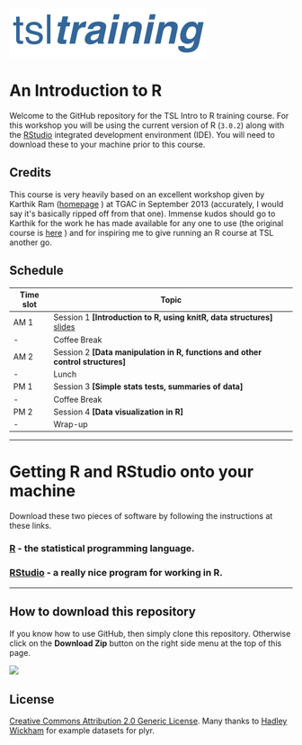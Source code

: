 
![](cropped-textlogo.png)

# An Introduction to R  


Welcome to the GitHub repository for the TSL Intro to R training course. For this workshop you will be using the current version of R (`3.0.2`) along with the [RStudio](http://www.rstudio.com/) integrated development environment (IDE). You will need to download these to your machine prior to this course. 


## Credits

This course is very heavily based on an excellent workshop given by Karthik Ram ([homepage](http://inundata.org/) ) at TGAC in September 2013 (accurately, I would say it's basically ripped off from that one). Immense kudos should go to Karthik for the work he has made available for any one to use (the original course is [here](https://github.com/ropensci/workshops-norwich-2013-09) ) and for inspiring me to give running an R course at TSL another go. 

## Schedule 
| Time slot | Topic |
| -------- | ------- | 
| AM 1 | Session 1 **[Introduction to R, using knitR, data structures]**  [slides](url) |
| -  | Coffee Break  |
| AM 2 | Session 2 **[Data manipulation in R, functions and other control structures]** |
| - | Lunch  |
| PM 1 | Session 3 **[Simple stats tests, summaries of data]**  |
| - | Coffee Break  |
| PM 2 | Session 4 **[Data visualization in R]**  |
| - | Wrap-up |



----

# Getting R and RStudio onto your machine

Download these two pieces of software by following the instructions at these links.

### [R](http://www.stats.bris.ac.uk/R/) - the statistical programming language.

### [RStudio](https://www.rstudio.com) - a really nice program for working in R.



---

## How to download this repository

If you know how to use GitHub, then simply clone this repository. Otherwise click on the **Download Zip** button on the right side menu at the top of this page.

![](how_to_clone.png)


## License  
<a rel="license" href="http://creativecommons.org/licenses/by/2.0/">Creative Commons Attribution 2.0 Generic License</a>. Many thanks to [Hadley Wickham](http://had.co.nz/) for example datasets for plyr.

